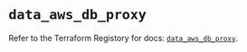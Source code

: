 # `data_aws_db_proxy`

Refer to the Terraform Registory for docs: [`data_aws_db_proxy`](https://registry.terraform.io/providers/hashicorp/aws/5.15.0/docs/data-sources/db_proxy).
